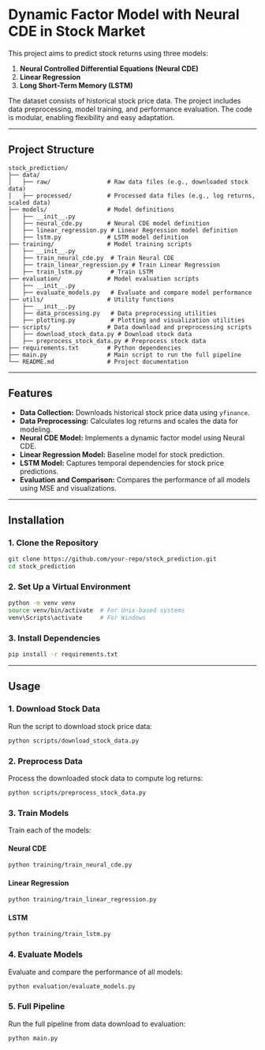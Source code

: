 # Dynamic Factor Model with Neural CDE in Stock Market

This project aims to predict stock returns using three models:
1. **Neural Controlled Differential Equations (Neural CDE)**
2. **Linear Regression**
3. **Long Short-Term Memory (LSTM)**

The dataset consists of historical stock price data. The project includes data preprocessing, model training, and performance evaluation. The code is modular, enabling flexibility and easy adaptation.

---

## Project Structure

```
stock_prediction/
├── data/
│   ├── raw/                # Raw data files (e.g., downloaded stock data)
│   ├── processed/          # Processed data files (e.g., log returns, scaled data)
├── models/                 # Model definitions
│   ├── __init__.py
│   ├── neural_cde.py       # Neural CDE model definition
│   ├── linear_regression.py # Linear Regression model definition
│   ├── lstm.py             # LSTM model definition
├── training/               # Model training scripts
│   ├── __init__.py
│   ├── train_neural_cde.py  # Train Neural CDE
│   ├── train_linear_regression.py # Train Linear Regression
│   ├── train_lstm.py        # Train LSTM
├── evaluation/             # Model evaluation scripts
│   ├── __init__.py
│   ├── evaluate_models.py   # Evaluate and compare model performance
├── utils/                  # Utility functions
│   ├── __init__.py
│   ├── data_processing.py   # Data preprocessing utilities
│   ├── plotting.py          # Plotting and visualization utilities
├── scripts/                # Data download and preprocessing scripts
│   ├── download_stock_data.py # Download stock data
│   ├── preprocess_stock_data.py # Preprocess stock data
├── requirements.txt        # Python dependencies
├── main.py                 # Main script to run the full pipeline
└── README.md               # Project documentation
```

---

## Features

- **Data Collection:** Downloads historical stock price data using `yfinance`.
- **Data Preprocessing:** Calculates log returns and scales the data for modeling.
- **Neural CDE Model:** Implements a dynamic factor model using Neural CDE.
- **Linear Regression Model:** Baseline model for stock prediction.
- **LSTM Model:** Captures temporal dependencies for stock price predictions.
- **Evaluation and Comparison:** Compares the performance of all models using MSE and visualizations.

---

## Installation

### 1. Clone the Repository
```bash
git clone https://github.com/your-repo/stock_prediction.git
cd stock_prediction
```

### 2. Set Up a Virtual Environment
```bash
python -m venv venv
source venv/bin/activate  # For Unix-based systems
venv\Scripts\activate     # For Windows
```

### 3. Install Dependencies
```bash
pip install -r requirements.txt
```

---

## Usage

### 1. Download Stock Data
Run the script to download stock price data:
```bash
python scripts/download_stock_data.py
```

### 2. Preprocess Data
Process the downloaded stock data to compute log returns:
```bash
python scripts/preprocess_stock_data.py
```

### 3. Train Models
Train each of the models:

#### Neural CDE
```bash
python training/train_neural_cde.py
```

#### Linear Regression
```bash
python training/train_linear_regression.py
```

#### LSTM
```bash
python training/train_lstm.py
```

### 4. Evaluate Models
Evaluate and compare the performance of all models:
```bash
python evaluation/evaluate_models.py
```

### 5. Full Pipeline
Run the full pipeline from data download to evaluation:
```bash
python main.py
```
